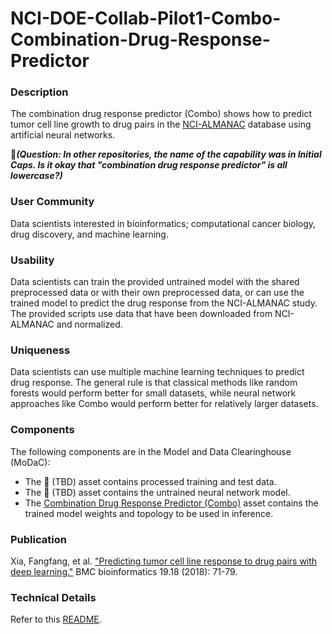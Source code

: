 # NCI-DOE-Collab-Pilot1-Combo-Combination-Drug-Response-Predictor

### Description
The combination drug response predictor (Combo) shows how to predict tumor cell line growth to drug pairs in the [NCI-ALMANAC](https://www.ncbi.nlm.nih.gov/pubmed/28446463) database using artificial neural networks.

&#x1F534;_**(Question: In other repositories, the name of the capability was in Initial Caps. Is it okay that "combination drug response predictor" is all lowercase?)**_

### User Community
Data scientists interested in bioinformatics; computational cancer biology, drug discovery, and machine learning.

### Usability
Data scientists can train the provided untrained model with the shared preprocessed data or with their own preprocessed data, or can use the trained model to predict the drug response from the NCI-ALMANAC study. The provided scripts use data that have been downloaded from NCI-ALMANAC and normalized.

### Uniqueness
Data scientists can use multiple machine learning techniques to predict drug response. The general rule is that classical methods like random forests would perform better for small datasets, while neural network approaches like Combo would perform better for relatively larger datasets.

### Components
The following components are in the Model and Data Clearinghouse (MoDaC): 
* The &#x1F534; (TBD) asset contains processed training and test data.
* The &#x1F534; (TBD) asset contains the untrained neural network model.
* The [Combination Drug Response Predictor (Combo)](https://modac.cancer.gov/searchTab?dme_data_id=NCI-DME-MS01-7678072) asset contains the trained model weights and topology to be used in inference. 

### Publication
Xia, Fangfang, et al. ["Predicting tumor cell line response to drug pairs with deep learning."](https://bmcbioinformatics.biomedcentral.com/articles/10.1186/s12859-018-2509-3?optIn=true) BMC bioinformatics 19.18 (2018): 71-79.

### Technical Details
Refer to this [README](./Pilot1/Combo/README.md).

